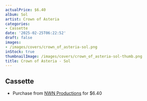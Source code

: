 ```yaml
---
actualPrice: $6.40
album: Sol
artist: Crown of Asteria
categories:
- Cassette
date: '2025-02-25T06:22:52'
draft: false
images:
- /images/covers/crown_of_asteria-sol.png
inStock: true
thumbnailImage: /images/covers/crown_of_asteria-sol-thumb.png
title: Crown of Asteria - Sol
---
```


## Cassette
* Purchase from [NWN Productions](http://shop.nwnprod.com/index.php?route=product/product&path=73&product_id=17369&sort=pd.name&order=ASC) for $6.40
